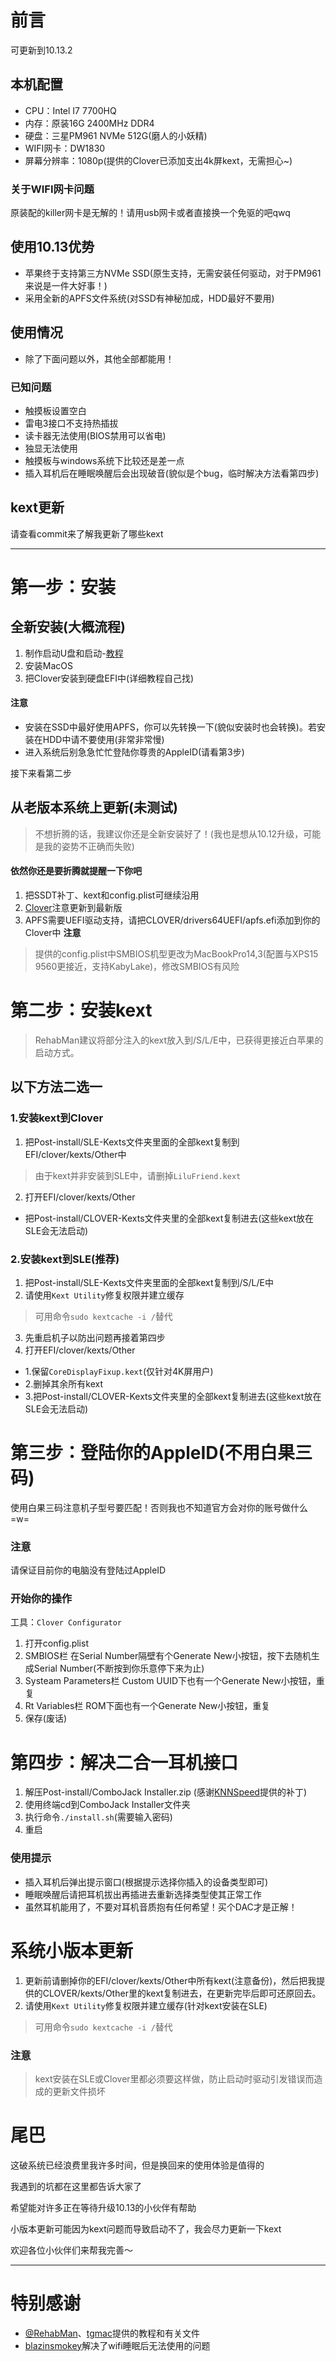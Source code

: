 # 前言
可更新到10.13.2
## 本机配置
- CPU：Intel I7 7700HQ
- 内存：原装16G 2400MHz DDR4
- 硬盘：三星PM961 NVMe 512G(磨人的小妖精)
- WIFI网卡：DW1830
- 屏幕分辨率：1080p(提供的Clover已添加支出4k屏kext，无需担心~)

### 关于WIFI网卡问题
原装配的killer网卡是无解的！请用usb网卡或者直接换一个免驱的吧qwq

## 使用10.13优势
- 苹果终于支持第三方NVMe SSD(原生支持，无需安装任何驱动，对于PM961来说是一件大好事！)
- 采用全新的APFS文件系统(对SSD有神秘加成，HDD最好不要用)

## 使用情况
- 除了下面问题以外，其他全部都能用！

### 已知问题
- 触摸板设置空白
- 雷电3接口不支持热插拔
- 读卡器无法使用(BIOS禁用可以省电)
- 独显无法使用
- 触摸板与windows系统下比较还是差一点
- 插入耳机后在睡眠唤醒后会出现破音(貌似是个bug，临时解决方法看第四步)

## kext更新
请查看commit来了解我更新了哪些kext

---

# 第一步：安装

## 全新安装(大概流程)
1. 制作启动U盘和启动-[教程](https://www.tonymacx86.com/threads/guide-booting-the-os-x-installer-on-laptops-with-clover.148093/)
2. 安装MacOS
3. 把Clover安装到硬盘EFI中(详细教程自己找)

#### 注意
- 安装在SSD中最好使用APFS，你可以先转换一下(貌似安装时也会转换)。若安装在HDD中请不要使用(非常非常慢)
- 进入系统后别急急忙忙登陆你尊贵的AppleID(请看第3步)

接下来看第二步

## 从老版本系统上更新(未测试)
> 不想折腾的话，我建议你还是全新安装好了！(我也是想从10.12升级，可能是我的姿势不正确而失败)

#### 依然你还是要折腾就提醒一下你吧
1. 把SSDT补丁、kext和config.plist可继续沿用
2. [Clover](http://sourceforge.net/projects/cloverefiboot/)注意更新到最新版
3. APFS需要UEFI驱动支持，请把CLOVER/drivers64UEFI/apfs.efi添加到你的Clover中
 **注意**
 > 提供的config.plist中SMBIOS机型更改为MacBookPro14,3(配置与XPS15 9560更接近，支持KabyLake)，修改SMBIOS有风险

# 第二步：安装kext
> RehabMan建议将部分注入的kext放入到/S/L/E中，已获得更接近白苹果的启动方式。

## 以下方法二选一
### 1.安装kext到Clover
1. 把Post-install/SLE-Kexts文件夹里面的全部kext复制到EFI/clover/kexts/Other中
> 由于kext并非安装到SLE中，请删掉`LiluFriend.kext`
2. 打开EFI/clover/kexts/Other
  - 把Post-install/CLOVER-Kexts文件夹里的全部kext复制进去(这些kext放在SLE会无法启动)

### 2.安装kext到SLE(推荐)
1. 把Post-install/SLE-Kexts文件夹里面的全部kext复制到/S/L/E中
2. 请使用`Kext Utility`修复权限并建立缓存

> 可用命令`sudo kextcache -i /`替代

3. 先重启机子以防出问题再接着第四步
4. 打开EFI/clover/kexts/Other
  - 1.保留`CoreDisplayFixup.kext`(仅针对4K屏用户)
  - 2.删掉其余所有kext
  - 3.把Post-install/CLOVER-Kexts文件夹里的全部kext复制进去(这些kext放在SLE会无法启动)

# 第三步：登陆你的AppleID(不用白果三码)
使用白果三码注意机子型号要匹配！否则我也不知道官方会对你的账号做什么 =w=
### 注意
请保证目前你的电脑没有登陆过AppleID
### 开始你的操作
工具：`Clover Configurator`
1. 打开config.plist
2. SMBIOS栏 在Serial Number隔壁有个Generate New小按钮，按下去随机生成Serial Number(不断按到你乐意停下来为止)
3. Systeam Parameters栏 Custom UUID下也有一个Generate New小按钮，重复
4. Rt Variables栏 ROM下面也有一个Generate New小按钮，重复
5. 保存(废话)

# 第四步：解决二合一耳机接口
1. 解压Post-install/ComboJack Installer.zip (感谢[KNNSpeed](https://www.tonymacx86.com/threads/guide-dell-xps-15-9560-4k-touch-1tb-ssd-32gb-ram-100-adobergb.224486/page-9#post-1539760)提供的补丁)
2. 使用终端cd到ComboJack Installer文件夹
3. 执行命令`./install.sh`(需要输入密码)
4. 重启

### 使用提示
- 插入耳机后弹出提示窗口(根据提示选择你插入的设备类型即可)
- 睡眠唤醒后请把耳机拔出再插进去重新选择类型使其正常工作
- 虽然耳机能用了，不要对耳机音质抱有任何希望！买个DAC才是正解！

# 系统小版本更新
1. 更新前请删掉你的EFI/clover/kexts/Other中所有kext(注意备份)，然后把我提供的CLOVER/kexts/Other里的kext复制进去，在更新完毕后即可还原回去。
2. 请使用`Kext Utility`修复权限并建立缓存(针对kext安装在SLE)

> 可用命令`sudo kextcache -i /`替代

### 注意
> kext安装在SLE或Clover里都必须要这样做，防止启动时驱动引发错误而造成的更新文件损坏

# 尾巴
这破系统已经浪费里我许多时间，但是换回来的使用体验是值得的

我遇到的坑都在这里都告诉大家了

希望能对许多正在等待升级10.13的小伙伴有帮助

小版本更新可能因为kext问题而导致启动不了，我会尽力更新一下kext

欢迎各位小伙伴们来帮我完善～

---
# 特别感谢
- [@RehabMan](https://github.com/RehabMan)、[tgmac](https://www.tonymacx86.com/members/tgmac.928166/)提供的教程和有关文件
- [blazinsmokey](https://www.tonymacx86.com/members/blazinsmokey.1188623/)解决了wifi睡眠后无法使用的问题
